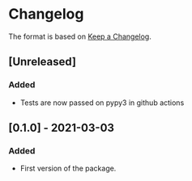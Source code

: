 # Changelog

The format is based on [Keep a Changelog](https://keepachangelog.com/en/1.0.0/).

## [Unreleased]

### Added

- Tests are now passed on pypy3 in github actions

## [0.1.0] - 2021-03-03

### Added

- First version of the package.